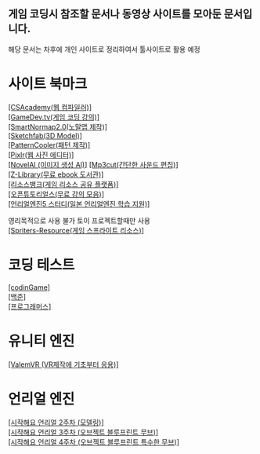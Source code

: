 ## 게임 코딩시 참조할 문서나 동영상 사이트를 모아둔 문서입니다.
해당 문서는 차후에 개인 사이트로 정리하여서 툴사이트로 활용 예정


# 사이트 북마크
[[CSAcademy(웹 컴파일러)]](https://csacademy.com/workspace/)  
[[GameDev.tv(게임 코딩 강의)]](https://www.gamedev.tv/courses/)   
[[SmartNormap2.0(노말맵 제작)]](http://www.smart-page.net/smartnormal/)  
[[Sketchfab(3D Model)]](https://sketchfab.com/)  
[[PatternCooler(패턴 제작)]](https://www.patterncooler.com/)  
[[Pixlr(웹 사진 에디터)]](https://pixlr.com/kr/e/)  
[[NovelAI (이미지 생성 AI)]](https://novelai.net/)
[[Mp3cut(간단한 사운드 편집)]](https://mp3cut.net/ko/)  
[[Z-Library(무료 ebook 도서관)]](https://ko.z-lib.org/)  
[[리소스뱅크(게임 리소스 공유 플랫폼)]](https://resourcebank.or.kr/index.php)  
[[오픈튜토리얼스(무료 강의 모음)]](https://www.opentutorials.org/)  
[[언리얼엔진5 스터디(일본 언리얼엔진 학습 지원)]](https://ue5study.com/)  

영리목적으로 사용 불가 토이 프로젝트할때만 사용  
[[Spriters-Resource(게임 스프라이트 리소스)]](https://www.spriters-resource.com/)  

# 코딩 테스트
[[codinGame]](https://www.codingame.com/home)  
[[백준]](https://www.acmicpc.net/)  
[[프로그래머스]](https://programmers.co.kr/)  

# 유니티 엔진  
[[ValemVR (VR제작에 기초부터 응용)]](https://www.youtube.com/c/ValemVR/videos)  

# 언리얼 엔진  
[[시작해요 언리얼 2주차 (모델링)]](https://youtu.be/5t_bfpyk18c)  
[[시작해요 언리얼 3주차 (오브젝트 블루프린트 무브)]](https://youtu.be/5t_bfpyk18c)  
[[시작해요 언리얼 4주차 (오브젝트 블루프린트 특수한 무브)]](https://youtu.be/5t_bfpyk18c)  
